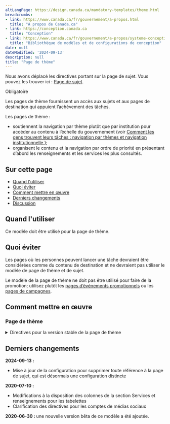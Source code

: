 ```yaml
---
altLangPage: https://design.canada.ca/mandatory-templates/theme.html
breadcrumbs:
- link: https://www.canada.ca/fr/gouvernement/a-propos.html
  title: "À propos de Canada.ca"
- link: https://conception.canada.ca
  title: "Conception"
- link: https://www.canada.ca/fr/gouvernement/a-propos/systeme-conception/bibliotheque-modeles.html
  title: "Bibliothèque de modèles et de configurations de conception"
date: null
dateModified: '2024-09-13'
description: null
title: "Page de thème"
---
```

<section class="alert alert-info">
    <p>Nous avons déplacé les directives portant sur la page de sujet. Vous pouvez les trouver ici : <a href="sujet.html">Page de sujet</a>.</p>
</section>

<p>
    <span class="label label-danger">
        Obligatoire
    </span>
</p>

<p>
    Les pages de thème fournissent un accès aux sujets et aux pages de destination qui appuient l’achèvement des tâches.
</p>

<p>
    Les pages de thème&nbsp;:
</p>

<ul>
    <li>
        soutiennent la navigation par thème plutôt que par institution pour accéder au contenu à l’échelle du gouvernement (voir
        <a href="{{ site.url }}/specifications/information-trouvabilite/organiser-contenu.html#toc1">
            Comment les gens trouvent leurs tâches : navigation par thèmes et navigation institutionnelle
        </a>
        );
    </li>
    <li>
        organisent le contenu et la navigation par ordre de priorité en présentant d’abord les renseignements et les services les plus consultés.
    </li>
</ul>

<h2>
    Sur cette page
</h2>

<ul>
    <li>
        <a href="#utiliser">
            Quand l'utiliser
        </a>
    </li>
    <li>
        <a href="#eviter">
            Quoi éviter
        </a>
    </li>
    <li>
        <a href="#comment">
            Comment mettre en œuvre
        </a>
    </li>
    <li>
        <a href="#changements">
            Derniers changements
        </a>
    </li>
    <li>
        <a href="#discussion">
            Discussion
        </a>
    </li>
</ul>

<section>
    <h2 id="utiliser">
        Quand l'utiliser
    </h2>
    <p>
        Ce modèle doit être utilisé pour la page de thème.
    </p>
</section>

<section>
    <h2 id="eviter">
        Quoi éviter
    </h2>
    <p>
        Les pages où les personnes peuvent lancer une tâche devraient être considérées comme du contenu de destination et ne devraient pas utiliser le modèle de page de thème et de sujet.
    </p>
    <p>
        Le modèle de la page de thème ne doit pas être utilisé pour faire de la promotion; utilisez plutôt les
        <a href="../modeles-recommandes/pages-evenements-promotionnels.html"> pages d’événements promotionnels</a>
        ou les
        <a href="../modeles-recommandes/pages-campagnes.html"> pages de campagnes</a>.
    </p>
</section>

<section>
    <h2 id="comment">
        Comment mettre en œuvre
    </h2>
</section>

<section>
    <h3>
        Page de thème
    </h3>
    <details>
        <summary>
            Directives pour la version stable de la page de thème
        </summary>
        <div class="btn-group mrgn-bttm-sm">
            <button class="btn btn-default wb-toggle" data-toggle='{"selector": "details", "parent": "#template-elements", "type": "on"}' type="button">
                Développer tout
            </button>
            <button class="btn btn-default wb-toggle" data-toggle='{"selector": "details", "parent": "#template-elements", "type": "off"}' type="button">
                Réduire tout
            </button>
        </div>
        <div class="row">
            <div class="col-lg-6 pull-right">
                <figure class="mrgn-bttm-lg">
                    <figcaption class="text-center">
                        <b>
                            Modèle de page de thème
                        </b>
                    </figcaption>
                    <img
                        alt="Modèle de page de thème indiquant les parties qui composent sa structure. Lire de haut en bas et de gauche à droite. Plus de détails au sujet de ce graphique se retrouvent dans le texte entourant l’image."
                        class="full-width"
                        src="../images/theme-page-fr.jpg"
                    />
                </figure>
            </div>
            <div class="col-lg-6 pull-left">
                <section id="template-elements">
                    <section>
                        <h3>
                            1 : Titre du thème
                        </h3>
                        <p>
                            <span class="label label-danger">
                                Obligatoire
                            </span>
                        </p>
                        <p>
                            Décrit le thème et le contenu de la page
                        </p>
                        <ul class="list-unstyled">
                            <li id="element2">
                                <details class="mrgn-bttm-sm">
                                    <summary class="wb-toggle" data-toggle='{"print":"on"}'>
                                        <strong>
                                            Présentation
                                        </strong>
                                    </summary>
                                    <ul>
                                        <li>
                                            Le titre du thème doit être une balise H1 unique.
                                        </li>
                                        <li>
                                            Il doit être la première composante de la page.
                                        </li>
                                    </ul>
                                </details>
                            </li>
                        </ul>
                    </section>
                    <section>
                        <h3>
                            2 : Paragraphe d’introduction du thème
                        </h3>
                        <p>
                            <span class="label label-danger">
                                Obligatoire
                            </span>
                        </p>
                        <p>
                            Décrit les tâches principales (services et renseignements) et les sujets accessibles sur cette page
                        </p>
                        <ul class="list-unstyled">
                            <li id="element3">
                                <details class="mrgn-bttm-sm">
                                    <summary class="wb-toggle" data-toggle='{"print":"on"}'>
                                        <strong>
                                            Contenu
                                        </strong>
                                    </summary>
                                    <ul>
                                        <li>
                                            Elle donne un aperçu de l’ensemble des tâches principales pouvant être accomplies sur un thème donné.
                                        </li>
                                        <li>
                                            Le texte doit être court et concis.
                                        </li>
                                        <li>
                                            Le contenu est rédigé pour un niveau de scolarité secondaire (pointage de 100 et moins dans
                                            <a href="http://www.scolarius.com/">
                                                Scolarius
                                            </a>
                                            ).
                                        </li>
                                    </ul>
                                </details>
                            </li>
                            <li id="element4">
                                <details class="mrgn-bttm-sm">
                                    <summary class="wb-toggle" data-toggle='{"print":"on"}'>
                                        <strong>
                                            Présentation
                                        </strong>
                                    </summary>
                                    <ul>
                                        <li>
                                            Cette composante figure sous le titre du thème.
                                        </li>
                                        <li>Elle se trouve à la gauche de l'image.</li>
                                    </ul>
                                </details>
                            </li>
                        </ul>
                    </section>
                    <section>
                        <h3>
                            3 : Image du thème
                        </h3>
                        <p>
                            <span class="label label-info">
                                Facultative
                            </span>
                        </p>
                        <p>
                            L’image est facultative. Utilisez uniquement des images décoratives.
                        </p>
                        <ul class="list-unstyled">
                            <li id="element6">
                                <details class="mrgn-bttm-sm">
                                    <summary class="wb-toggle" data-toggle='{"print":"on"}'>
                                        <strong>
                                            Présentation
                                        </strong>
                                    </summary>
                                    <ul>
                                        <li>
                                            L'image figure en haut de la page.
                                        </li>
                                        <li>
                                            Elle se trouve à droite du paragraphe d’introduction du thème.
                                        </li>
                                    </ul>
                                </details>
                            </li>
                        </ul>
                    </section>
                    <section>
                        <h3>
                            4 : Réseaux de médias sociaux du thème
                        </h3>
                        <p>
                            <span class="label label-warning">
                                Conditionnelle
                            </span>
                        </p>
                        <p>
                            Présente les réseaux de médias sociaux propres au thème
                        </p>
                        <ul class="list-unstyled">
                            <li id="element7">
                                <details class="mrgn-bttm-sm">
                                    <summary class="wb-toggle" data-toggle='{"print":"on"}'>
                                        <strong>
                                            Contenu
                                        </strong>
                                    </summary>
                                    <ul>
                                        <li>
                                            Cette composante est obligatoire lorsqu’il y a un ou plusieurs réseaux de médias sociaux liés au thème qui existent.
                                        </li>
                                        <li>
                                            Utilisez la configuration
                                            <a href="../configurations-conception-communes/bloc-medias-sociaux.html">
                                                Bloc des réseaux de médias sociaux (fenêtre « Suivez »)
                                            </a>
                                            .
                                        </li>
                                    </ul>
                                </details>
                            </li>
                            <li id="element8">
                                <details class="mrgn-bttm-sm">
                                    <summary class="wb-toggle" data-toggle='{"print":"on"}'>
                                        <strong>
                                            Présentation
                                        </strong>
                                    </summary>
                                    <ul>
                                        <li>
                                            Cette composante figure sous le paragraphe d’introduction du thème.
                                        </li>
                                    </ul>
                                </details>
                            </li>
                        </ul>
                    </section>
                    <section>
                        <h3>
                            5 : Services et renseignements
                        </h3>
                        <p>
                            <span class="label label-danger">
                                Obligatoire
                            </span>
                        </p>
                        <p>
                            Présente les sujets propres au thème
                        </p>
                        <ul class="list-unstyled">
                            <li id="element9">
                                <details class="mrgn-bttm-sm">
                                    <summary class="wb-toggle" data-toggle='{"print":"on"}'>
                                        <strong>
                                            Contenu
                                        </strong>
                                    </summary>
                                    <ul>
                                        <li>
                                            Utilisez la configuration
                                            <a href="../configurations-conception-communes/services-renseignements.html">
                                                Services et renseignements
                                            </a>
                                            .
                                        </li>
                                    </ul>
                                </details>
                            </li>
                            <li id="element10">
                                <details class="mrgn-bttm-sm">
                                    <summary class="wb-toggle" data-toggle='{"print":"on"}'>
                                        <strong>
                                            Présentation
                                        </strong>
                                    </summary>
                                    <ul>
                                        <li>
                                            Cette composante figure sous les réseaux de médias sociaux propres au thème et à gauche de la section « En demande ».
                                        </li>
                                        <li>
                                            L’étiquette de l’en-tête est « Services et renseignements ».
                                        </li>
                                    </ul>
                                </details>
                            </li>
                        </ul>
                    </section>
                    <section>
                        <h3>
                            6 : En demande
                        </h3>
                        <p>
                            <span class="label label-danger">
                                Obligatoire
                            </span>
                        </p>
                        <p>
                            Présente les services et renseignements les plus demandés propres au thème
                        </p>
                        <ul class="list-unstyled">
                            <li id="element11">
                                <details class="mrgn-bttm-sm">
                                    <summary class="wb-toggle" data-toggle='{"print":"on"}'>
                                        <strong>
                                            Contenu
                                        </strong>
                                    </summary>
                                    <ul>
                                        <li>
                                            Utilisez la configuration
                                            <a href="../configurations-conception-communes/en-demande.html">
                                                En demande
                                            </a>
                                            .
                                        </li>
                                    </ul>
                                </details>
                            </li>
                            <li id="element12">
                                <details class="mrgn-bttm-sm">
                                    <summary class="wb-toggle" data-toggle='{"print":"on"}'>
                                        <strong>
                                            Présentation
                                        </strong>
                                    </summary>
                                    <ul>
                                        <li>
                                            Cette composante se trouve à droite de « Services et renseignements ».
                                        </li>
                                        <li>
                                            L’étiquette de l’en-tête est « En demande ».
                                        </li>
                                    </ul>
                                </details>
                            </li>
                        </ul>
                    </section>
                    <section>
                        <h3>
                            7 : Autres renseignements pour les
                        </h3>
                        <p>
                            <span class="label label-warning">
                                Conditionnelle
                            </span>
                        </p>
                        <p>
                            Liens menant à des renseignements intéressant les publics cibles à l’échelle du gouvernement
                        </p>
                        <ul class="list-unstyled">
                            <li id="element13">
                                <details class="mrgn-bttm-sm">
                                    <summary class="wb-toggle" data-toggle='{"print":"on"}'>
                                        <strong>
                                            Contenu
                                        </strong>
                                    </summary>
                                    <ul>
                                        <li>
                                            Cette composante est obligatoire lorsqu’il y a une ou plusieurs pages de public cible à l’échelle du gouvernement ou de pages de sujets liées au thème qui existent.
                                        </li>
                                        <li>
                                            Utilisez la configuration
                                            <a href="../configurations-conception-communes/autres-renseignements.html">
                                                Autres renseignements pour les
                                            </a>
                                            .
                                        </li>
                                    </ul>
                                </details>
                            </li>
                            <li id="element14">
                                <details class="mrgn-bttm-sm">
                                    <summary class="wb-toggle" data-toggle='{"print":"on"}'>
                                        <strong>
                                            Présentation
                                        </strong>
                                    </summary>
                                    <ul>
                                        <li>
                                            Cette composante se trouve sous la section « En demande ».
                                        </li>
                                        <li>
                                            L’étiquette de l’en-tête est « Autres renseignements pour les ».
                                        </li>
                                    </ul>
                                </details>
                            </li>
                        </ul>
                    </section>
                    <section>
                        <h3>
                            8 : Section « En vedette » du thème
                        </h3>
                        <p>
                            <span class="label label-danger">
                                Obligatoire
                            </span>
                        </p>
                        <p>
                            Fait la promotion des activités en cours propres au thème, menées par les ministères et organismes à l’échelle du
                            <abbr title="Gouvernement du Canada">
                                GC
                            </abbr>
                        </p>
                        <ul class="list-unstyled">
                            <li id="element15">
                                <details class="mrgn-bttm-sm">
                                    <summary class="wb-toggle" data-toggle='{"print":"on"}'>
                                        <strong>
                                            Contenu
                                        </strong>
                                    </summary>
                                    <ul>
                                        <li>
                                            Utilisez la configuration
                                            <a href="../configurations-conception-communes/vignettes-promotionnelles.html">
                                                Promotions contextuelles
                                            </a>
                                            .
                                        </li>
                                    </ul>
                                </details>
                            </li>
                            <li id="element16">
                                <details class="mrgn-bttm-sm">
                                    <summary class="wb-toggle" data-toggle='{"print":"on"}'>
                                        <strong>
                                            Présentation
                                        </strong>
                                    </summary>
                                    <ul>
                                        <li>
                                            Cette composante se trouve en dessous de « Services et renseignements ».
                                        </li>
                                    </ul>
                                </details>
                            </li>
                        </ul>
                    </section>
                </section>
            </div>
        </div>
        <h2 id="navigation">
            Navigation de l’utilisateur
        </h2>
        <p>
            Le site Canada.ca s’articule autour de 15 thèmes fondés sur une analyse des tâches principales (renseignements et services les plus demandés) à l’échelle du gouvernement du Canada.
        </p>
        <p>
            S’ils mettent l’accent sur les tâches principales liées aux renseignements et à la prestation des services, les thèmes donnent également un aperçu des activités du gouvernement du Canada menées à bien pour contribuer à la
            prestation des programmes et services (par exemple, recherches, consultations, élaboration de politiques).
        </p>
        <figure class="mrgn-bttm-lg">
            <figcaption class="text-center">
                <b>
                    Diagramme de la façon de naviguer
                </b>
            </figcaption>
            <img
                alt="Diagramme de la façon de naviguer vers les pages de thème dans le site Canada.ca. La version textuelle se trouve ci-dessous :"
                class="img-responsive center-block"
                src="https://www.canada.ca/content/dam/tbs-sct/images/government-communications/canada-content-style-guide/theme-pages-ia-fra.png"
            />
            <details>
                <summary class="wb-toggle" data-toggle='{"print":"on"}'>
                    Version textuelle
                </summary>
                <p>
                    On peut accéder aux pages de thème à partir de la page d’accueil du site Canada.ca.
                </p>
            </details>
        </figure>
    </details>
</section>

<section>
    <h2 id="changements">
        Derniers changements
    </h2>
    <p>
        <strong>
            2024-09-13 :
        </strong>
    </p>
    <ul>
        <li>
            Mise à jour de la configuration pour supprimer toute référence à la page de sujet, qui est désormais une configuration distincte
        </li>
    </ul>
    <p>
        <strong>
            2020-07-10 :
        </strong>
    </p>
    <ul>
        <li>
            Modifications à la disposition des colonnes de la section Services et renseignements pour les tabelettes
        </li>
        <li>
            Clarification des directives pour les comptes de médias sociaux
        </li>
    </ul>
    <p>
        <strong>
            2020-06-30 :
        </strong>
        une nouvelle version bêta de ce modèle a été ajoutée.
    </p>
</section>
